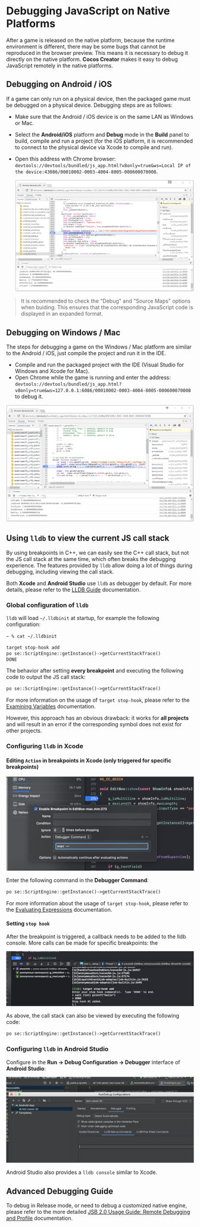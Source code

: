 # Debugging JavaScript on Native Platforms

After a game is released on the native platform, because the runtime environment is different, there may be some bugs that cannot be reproduced in the browser preview. This means it is necessary to debug it directly on the native platform. **Cocos Creator** makes it easy to debug JavaScript remotely in the native platforms.

## Debugging on Android / iOS

If a game can only run on a physical device, then the packaged game must be debugged on a physical device. Debugging steps are as follows:

- Make sure that the Android / iOS device is on the same LAN as Windows or Mac.
- Select the **Android/iOS** platform and **Debug** mode in the **Build** panel to build, compile and run a project (for the iOS platform, it is recommended to connect to the physical device via Xcode to compile and run).
- Open this address with Chrome browser: `devtools://devtools/bundled/js_app.html?v8only=true&ws=Local IP of the device:43086/00010002-0003-4004-8005-000600070008`.

  ![v8-android-debug](debug-jsb/v8-android-debug.png)

>It is recommended to check the "Debug" and "Source Maps" options when buiding. This ensures that the corresponding JavaScript code is displayed in an expanded format.

## Debugging on Windows / Mac

The steps for debugging a game on the Windows / Mac platform are similar to the Android / iOS, just compile the project and run it in the IDE.

- Compile and run the packaged project with the IDE (Visual Studio for Windows and Xcode for Mac).
- Open Chrome while the game is running and enter the address: `devtools://devtools/bundled/js_app.html?v8only=true&ws=127.0.0.1:6086/00010002-0003-4004-8005-000600070008` to debug it.

 ![v8-win32-debug](debug-jsb/v8-win32-debug.png)

## Using `lldb` to view the current JS call stack

By using breakpoints in C++, we can easily see the C++ call stack, but not the JS call stack at the same time, which often breaks the debugging experience. The features provided by `lldb` allow doing a lot of things during debugging, including viewing the call stack.

Both **Xcode** and **Android Studio** use `lldb` as debugger by default. For more details, please refer to the [LLDB Guide](https://lldb.llvm.org/use/tutorial.html) documentation.

### Global configuration of `lldb`

`lldb` will load `~/.lldbinit` at startup, for example the following configuration:

`~ % cat ~/.lldbinit`

```
target stop-hook add 
po se::ScriptEngine::getInstance()->getCurrentStackTrace()
DONE
```

The behavior after setting **every breakpoint** and executing the following code to output the JS call stack:

```txt
po se::ScriptEngine::getInstance()->getCurrentStackTrace()
```

For more information on the usage of `target stop-hook`, please refer to the [Examining Variables](https://lldb.llvm.org/use/map.html#examining-variables) documentation.

However, this approach has an obvious drawback: it works for **all projects** and will result in an error if the corresponding symbol does not exist for other projects.

### Configuring `lldb` in Xcode

#### Editing `Action` in breakpoints in Xcode (only triggered for specific breakpoints)

![xcode-brk-point-action](debug-jsb/xcode-brk-point-action.png)

Enter the following command in the **Debugger Command**:

```txt
po se::ScriptEngine::getInstance()->getCurrentStackTrace()
```

For more information about the usage of `target stop-hook`, please refer to the [Evaluating Expressions](https://lldb.llvm.org/use/map.html#evaluating-expressions) documentation.

#### Setting `stop hook`

After the breakpoint is triggered, a callback needs to be added to the lldb console. More calls can be made for specific breakpoints: the

![xcode-brk-point-lldb](debug-jsb/xcode-brk-point-lldb.png)

As above, the call stack can also be viewed by executing the following code:

```txt
po se::ScriptEngine::getInstance()->getCurrentStackTrace()
```

### Configuring `lldb` in Android Studio

Configure in the **Run -> Debug Configuration -> Debugger** interface of **Android Studio**:

![as-brk-point-action](debug-jsb/as-brk-point-action.png)

Android Studio also provides a `lldb console` similar to Xcode.

## Advanced Debugging Guide

To debug in Release mode, or need to debug a customized native engine, please refer to the more detailed [JSB 2.0 Usage Guide: Remote Debugging and Profile](../../advanced-topics/JSB2.0-learning.md) documentation.
